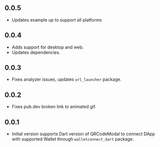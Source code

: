 ## 0.0.5
* Updates example up to support all platforms

## 0.0.4
* Adds support for desktop and web.
* Updates dependencies.

## 0.0.3
* Fixes analyzer issues, updates `url_launcher` package.

## 0.0.2
* Fixes pub.dev broken link to animated gif.

## 0.0.1
* Initial version supports Dart version of QRCodeModal to connect DApp with supported Wallet through `walletconnect_dart` package.

